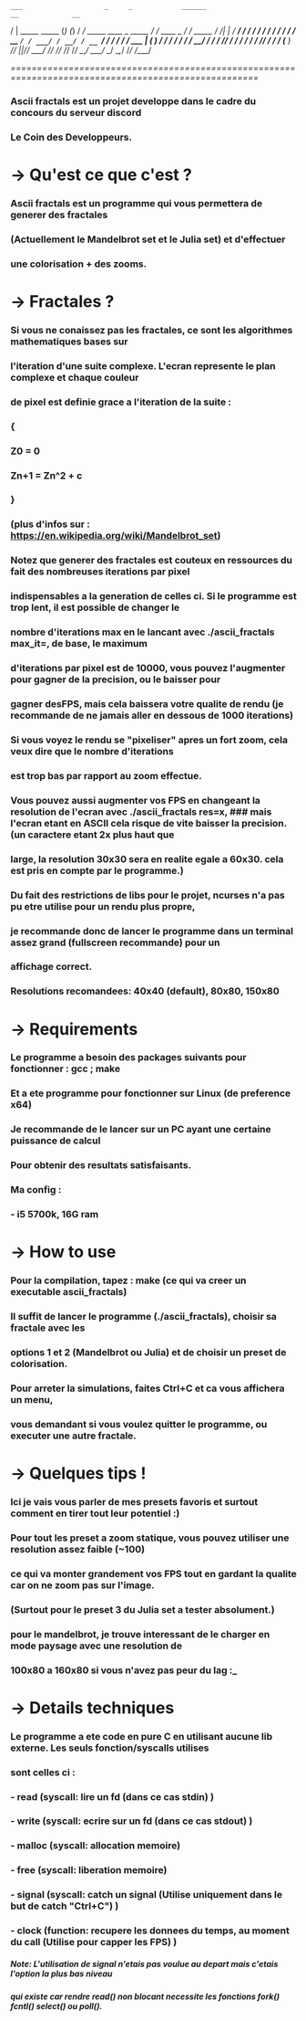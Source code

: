     ___                    _     _            ______                          __             __        
   /   |   _____  _____   (_)   (_)          / ____/   _____  ____ _  _____  / /_  ____ _   / /   _____
  / /| |  / ___/ / ___/  / /   / /          / /_      / ___/ / __ `/ / ___/ / __/ / __ `/  / /   / ___/
 / ___ | (__  ) / /__   / /   / /          / __/     / /    / /_/ / / /__  / /_  / /_/ /  / /   (__  ) 
/_/  |_|/____/  \___/  /_/   /_/          /_/       /_/     \__,_/  \___/  \__/  \__,_/  /_/   /____/  

*=====================================================================================================*

### Ascii fractals est un projet developpe dans le cadre du concours du serveur discord 
### Le Coin des Developpeurs.

#   -> Qu'est ce que c'est ?
### Ascii fractals est un programme qui vous permettera de generer des fractales 
### (Actuellement le Mandelbrot set et le Julia set) et d'effectuer 
### une colorisation + des zooms.

#   -> Fractales ?
### Si vous ne conaissez pas les fractales, ce sont les algorithmes mathematiques bases sur 
### l'iteration d'une suite complexe. L'ecran represente le plan complexe et chaque couleur 
### de pixel est definie grace a l'iteration de la suite :
### {
###   Z0 = 0
###   Zn+1 = Zn^2 + c
### }
### (plus d'infos sur : https://en.wikipedia.org/wiki/Mandelbrot_set)

### Notez que generer des fractales est couteux en ressources du fait des nombreuses iterations par pixel
### indispensables a la generation de celles ci. Si le programme est trop lent, il est possible de changer le
### nombre d'iterations max en le lancant avec ./ascii_fractals max_it=<max-iterations>, de base, le maximum 
### d'iterations par pixel est de 10000, vous pouvez l'augmenter pour gagner de la precision, ou le baisser pour 
### gagner desFPS, mais cela baissera votre qualite de rendu (je recommande de ne jamais aller en dessous de 1000 iterations)
### Si vous voyez le rendu se "pixeliser" apres un fort zoom, cela veux dire que le nombre d'iterations
### est trop bas par rapport au zoom effectue.
### Vous pouvez aussi augmenter vos FPS en changeant la resolution de l'ecran avec ./ascii_fractals res=<sx>x<sy>, ### mais l'ecran etant en ASCII cela risque de vite baisser la precision. (un caractere etant 2x plus haut que 
### large, la resolution 30x30 sera en realite egale a 60x30. cela est pris en compte par le programme.)
### Du fait des restrictions de libs pour le projet, ncurses n'a pas pu etre utilise pour un rendu plus propre,
### je recommande donc de lancer le programme dans un terminal assez grand (fullscreen recommande) pour un 
### affichage correct.
### Resolutions recomandees: 40x40 (default), 80x80, 150x80

#   -> Requirements
### Le programme a besoin des packages suivants pour fonctionner : gcc ; make
### Et a ete programme pour fonctionner sur Linux (de preference x64)
### Je recommande de le lancer sur un PC ayant une certaine puissance de calcul
### Pour obtenir des resultats satisfaisants.
### Ma config :
### - i5 5700k, 16G ram

#   -> How to use
### Pour la compilation, tapez : make (ce qui va creer un executable ascii_fractals)
### Il suffit de lancer le programme (./ascii_fractals), choisir sa fractale avec les 
### options 1 et 2 (Mandelbrot ou Julia) et de choisir un preset de colorisation. 
### Pour arreter la simulations, faites Ctrl+C et ca vous affichera un menu,
### vous demandant si vous voulez quitter le programme, ou executer une autre fractale.

#   -> Quelques tips !
### Ici je vais vous parler de mes presets favoris et surtout comment en tirer tout leur potentiel :)
### Pour tout les preset a zoom statique, vous pouvez utiliser une resolution assez faible (~100)
### ce qui va monter grandement vos FPS tout en gardant la qualite car on ne zoom pas sur l'image.
### (Surtout pour le preset 3 du Julia set a tester absolument.)
### pour le mandelbrot, je trouve interessant de le charger en mode paysage avec une resolution de
### 100x80 a 160x80 si vous n'avez pas peur du lag :_

#   -> Details techniques
### Le programme a ete code en pure C en utilisant aucune lib externe. Les seuls fonction/syscalls utilises 
### sont celles ci :
### - read   (syscall: lire un fd (dans ce cas stdin) )
### - write  (syscall: ecrire sur un fd (dans ce cas stdout) )
### - malloc (syscall: allocation memoire)
### - free   (syscall: liberation memoire)
### - signal (syscall: catch un signal (Utilise uniquement dans le but de catch "Ctrl+C") )
### - clock  (function: recupere les donnees du temps, au moment du call (Utilise pour capper les FPS) )

##### Note: L'utilisation de signal n'etais pas voulue au depart mais c'etais l'option la plus bas niveau
##### qui existe car rendre read() non blocant necessite les fonctions fork() fcntl() select() ou poll().
